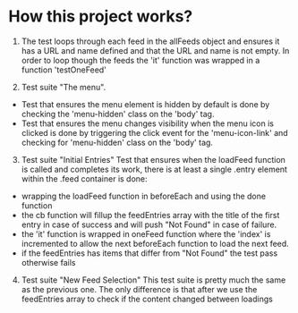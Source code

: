 # How this project works?

1. The test loops through each feed in the allFeeds object and ensures it has a URL and name defined and that the URL and name is not empty. In order to loop though the feeds the 'it' function was wrapped in a function 'testOneFeed'

2. Test suite "The menu".
- Test that ensures the menu element is hidden by default is done by checking the 'menu-hidden' class on the 'body' tag. 
- Test that ensures the menu changes visibility when the menu icon is clicked is done by triggering the click event for the 'menu-icon-link' and checking for 'menu-hidden' class on the 'body' tag. 

3. Test suite "Initial Entries"
Test that ensures when the loadFeed function is called and completes its work, there is at least a single .entry element within the .feed container is done:
 - wrapping the loadFeed function in beforeEach and using the done function
 - the cb function will fillup the feedEntries array with the title of the first entry in case of success and will push "Not Found" in case of failure. 
 - the 'it' function is wrapped in oneFeed function where the 'index' is incremented to allow the next beforeEach function to load the next feed.  
 - if the feedEntries has items that differ from "Not Found" the test pass otherwise fails

4. Test suite "New Feed Selection"
This test suite is pretty much the same as the previous one. The only difference is that after we use the feedEntries array to check if the content changed between loadings
